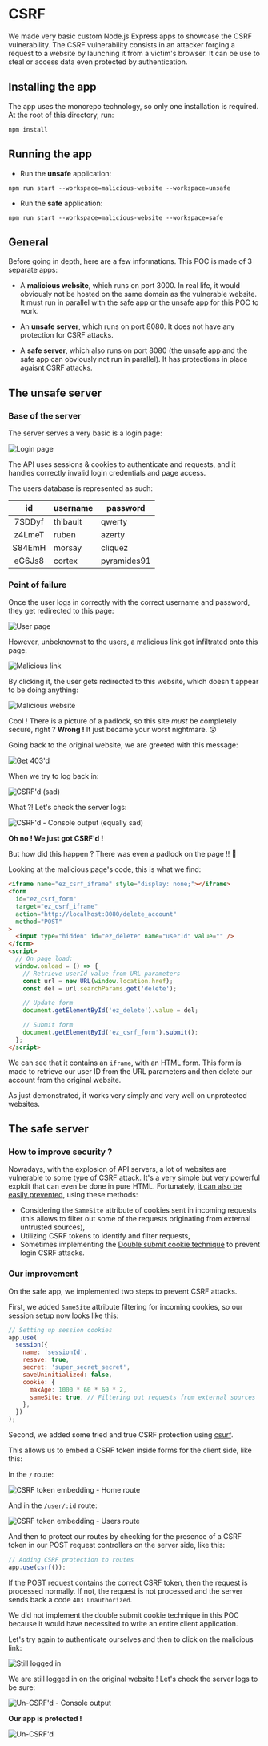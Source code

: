 # CSRF

We made very basic custom Node.js Express apps to showcase the CSRF vulnerability. The CSRF vulnerability consists in an attacker forging a request to a website by launching it from a victim's browser. It can be use to steal or access data even protected by authentication.

## Installing the app

The app uses the monorepo technology, so only one installation is required. At the root of this directory, run:

```shell
npm install
```

## Running the app

- Run the **unsafe** application:

```shell
npm run start --workspace=malicious-website --workspace=unsafe
```

- Run the **safe** application:

```shell
npm run start --workspace=malicious-website --workspace=safe
```

## General

Before going in depth, here are a few informations. This POC is made of 3 separate apps:

- A **malicious website**, which runs on port 3000. In real life, it would obviously not be hosted on the same domain as the vulnerable website. It must run in parallel with the safe app or the unsafe app for this POC to work.

- An **unsafe server**, which runs on port 8080. It does not have any protection for CSRF attacks.

- A **safe server**, which also runs on port 8080 (the unsafe app and the safe app can obviously not run in parallel). It has protections in place agaisnt CSRF attacks.

## The unsafe server

### Base of the server

The server serves a very basic is a login page:

![Login page](./img/login-page.png)

The API uses sessions & cookies to authenticate and requests, and it handles correctly invalid login credentials and page access.

The users database is represented as such:

|   id   | username | password    |
| :----: | -------- | ----------- |
| 7SDDyf | thibault | qwerty      |
| z4LmeT | ruben    | azerty      |
| S84EmH | morsay   | cliquez     |
| eG6Js8 | cortex   | pyramides91 |

### Point of failure

Once the user logs in correctly with the correct username and password, they get redirected to this page:

![User page](./img/user-page.png)

However, unbeknownst to the users, a malicious link got infiltrated onto this page:

![Malicious link](./img/malicious-link.png)

By clicking it, the user gets redirected to this website, which doesn't appear to be doing anything:

![Malicious website](./img/malicious-website.png)

Cool ! There is a picture of a padlock, so this site _must_ be completely secure, right ? **Wrong !** It just became your worst nightmare. 😲

Going back to the original website, we are greeted with this message:

![Get 403'd](./img/this-is-weird.png)

When we try to log back in:

![CSRF'd (sad)](./img/csrfd.png)

What ?! Let's check the server logs:

![CSRF'd - Console output (equally sad)](./img/csrfd-console-output.png)

**Oh no ! We just got CSRF'd !**

But how did this happen ? There was even a padlock on the page !! 🔐

Looking at the malicious page's code, this is what we find:

```html
<iframe name="ez_csrf_iframe" style="display: none;"></iframe>
<form
  id="ez_csrf_form"
  target="ez_csrf_iframe"
  action="http://localhost:8080/delete_account"
  method="POST"
>
  <input type="hidden" id="ez_delete" name="userId" value="" />
</form>
<script>
  // On page load:
  window.onload = () => {
    // Retrieve userId value from URL parameters
    const url = new URL(window.location.href);
    const del = url.searchParams.get('delete');

    // Update form
    document.getElementById('ez_delete').value = del;

    // Submit form
    document.getElementById('ez_csrf_form').submit();
  };
</script>
```

We can see that it contains an `iframe`, with an HTML form. This form is made to retrieve our user ID from the URL parameters and then delete our account from the original website.

As just demonstrated, it works very simply and very well on unprotected websites.

## The safe server

### How to improve security ?

Nowadays, with the explosion of API servers, a lot of websites are vulnerable to some type of CSRF attack. It's a very simple but very powerful exploit that can even be done in pure HTML. Fortunately, [it can also be easily prevented](https://cheatsheetseries.owasp.org/cheatsheets/Cross-Site_Request_Forgery_Prevention_Cheat_Sheet.html), using these methods:

- Considering the `SameSite` attribute of cookies sent in incoming requests (this allows to filter out some of the requests originating from external untrusted sources),
- Utilizing CSRF tokens to identify and filter requests,
- Sometimes implementing the [Double submit cookie technique](https://cheatsheetseries.owasp.org/cheatsheets/Cross-Site_Request_Forgery_Prevention_Cheat_Sheet.html) to prevent login CSRF attacks.

### Our improvement

On the safe app, we implemented two steps to prevent CSRF attacks.

First, we added `SameSite` attribute filtering for incoming cookies, so our session setup now looks like this:

```js
// Setting up session cookies
app.use(
  session({
    name: 'sessionId',
    resave: true,
    secret: 'super_secret_secret',
    saveUninitialized: false,
    cookie: {
      maxAge: 1000 * 60 * 60 * 2,
      sameSite: true, // Filtering out requests from external sources
    },
  })
);
```

Second, we added some tried and true CSRF protection using [csurf](https://www.npmjs.com/package/csurf).

This allows us to embed a CSRF token inside forms for the client side, like this:

In the `/` route:

![CSRF token embedding - Home route](./img/csrf-token-embedding.png)

And in the `/user/:id` route:

![CSRF token embedding - Users route](./img/csrf-token-embedding-users.png)

And then to protect our routes by checking for the presence of a CSRF token in our POST request controllers on the server side, like this:

```js
// Adding CSRF protection to routes
app.use(csrf());
```

If the POST request contains the correct CSRF token, then the request is processed normally. If not, the request is not processed and the server sends back a code `403 Unauthorized`.

We did not implement the double submit cookie technique in this POC because it would have necessited to write an entire client application.

Let's try again to authenticate ourselves and then to click on the malicious link:

![Still logged in](./img/still-logged-in.png)

We are still logged in on the original website ! Let's check the server logs to be sure:

![Un-CSRF'd - Console output](./img/un-csrfd-console-output.png)

**Our app is protected !**

![Un-CSRF'd](./img/un-csrfd.jpg)
